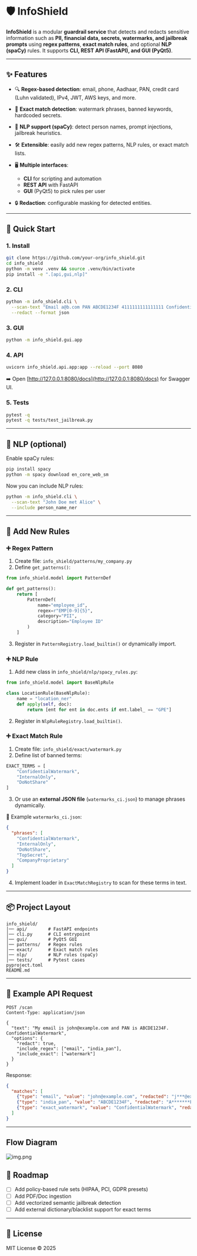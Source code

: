 # 🛡️ InfoShield

**InfoShield** is a modular **guardrail service** that detects and redacts sensitive information such as **PII, financial data, secrets, watermarks, and jailbreak prompts** using **regex patterns**, **exact match rules**, and optional **NLP (spaCy)** rules.
It supports **CLI, REST API (FastAPI), and GUI (PyQt5)**.

---

## ✨ Features

* 🔍 **Regex-based detection**: email, phone, Aadhaar, PAN, credit card (Luhn validated), IPv4, JWT, AWS keys, and more.
* 🎯 **Exact match detection**: watermark phrases, banned keywords, hardcoded secrets.
* 🤖 **NLP support (spaCy)**: detect person names, prompt injections, jailbreak heuristics.
* 🛠️ **Extensible**: easily add new regex patterns, NLP rules, or exact match lists.
* 🖥️ **Multiple interfaces**:

  * **CLI** for scripting and automation
  * **REST API** with FastAPI
  * **GUI** (PyQt5) to pick rules per user
* 🔒 **Redaction**: configurable masking for detected entities.

---

## 🚀 Quick Start

### 1. Install

```bash
git clone https://github.com/your-org/info_shield.git
cd info_shield
python -m venv .venv && source .venv/bin/activate
pip install -e ".[api,gui,nlp]"
```

### 2. CLI

```bash
python -m info_shield.cli \
  --scan-text "Email a@b.com PAN ABCDE1234F 4111111111111111 ConfidentialWatermark" \
  --redact --format json
```

### 3. GUI

```bash
python -m info_shield.gui.app
```

### 4. API

```bash
uvicorn info_shield.api.app:app --reload --port 8080
```

➡️ Open [http://127.0.0.1:8080/docs](http://127.0.0.1:8080/docs) for Swagger UI.

### 5. Tests

```bash
pytest -q
pytest -q tests/test_jailbreak.py
```

---

## 🧠 NLP (optional)

Enable spaCy rules:

```bash
pip install spacy
python -m spacy download en_core_web_sm
```

Now you can include NLP rules:

```bash
python -m info_shield.cli \
  --scan-text "John Doe met Alice" \
  --include person_name_ner
```

---

## 🔧 Add New Rules

### ➕ Regex Pattern

1. Create file: `info_shield/patterns/my_company.py`
2. Define `get_patterns()`:

```python
from info_shield.model import PatternDef

def get_patterns():
    return [
        PatternDef(
            name="employee_id",
            regex=r"EMP[0-9]{5}",
            category="PII",
            description="Employee ID"
        )
    ]
```

3. Register in `PatternRegistry.load_builtin()` or dynamically import.

### ➕ NLP Rule

1. Add new class in `info_shield/nlp/spacy_rules.py`:

```python
from info_shield.model import BaseNlpRule

class LocationRule(BaseNlpRule):
    name = "location_ner"
    def apply(self, doc):
        return [ent for ent in doc.ents if ent.label_ == "GPE"]
```

2. Register in `NlpRuleRegistry.load_builtin()`.

### ➕ Exact Match Rule

1. Create file: `info_shield/exact/watermark.py`
2. Define list of banned terms:

```python
EXACT_TERMS = [
    "ConfidentialWatermark",
    "InternalOnly",
    "DoNotShare"
]
```

3. Or use an **external JSON file** (`watermarks_ci.json`) to manage phrases dynamically.

📄 Example `watermarks_ci.json`:

```json
{
  "phrases": [
    "ConfidentialWatermark",
    "InternalOnly",
    "DoNotShare",
    "TopSecret",
    "CompanyProprietary"
  ]
}
```

4. Implement loader in `ExactMatchRegistry` to scan for these terms in text.

---

## 📦 Project Layout

```
info_shield/
│── api/        # FastAPI endpoints
│── cli.py      # CLI entrypoint
│── gui/        # PyQt5 GUI
│── patterns/   # Regex rules
│── exact/      # Exact match rules
│── nlp/        # NLP rules (spaCy)
│── tests/      # Pytest cases
pyproject.toml
README.md
```

---

## 🧪 Example API Request

```http
POST /scan
Content-Type: application/json

{
  "text": "My email is john@example.com and PAN is ABCDE1234F. ConfidentialWatermark",
  "options": {
    "redact": true,
    "include_regex": ["email", "india_pan"],
    "include_exact": ["watermark"]
  }
}
```

Response:

```json
{
  "matches": [
    {"type": "email", "value": "john@example.com", "redacted": "j***@example.com"},
    {"type": "india_pan", "value": "ABCDE1234F", "redacted": "A*******F"},
    {"type": "exact_watermark", "value": "ConfidentialWatermark", "redacted": "[REDACTED]"}
  ]
}
```

---
##  Flow Diagram
![img.png](img.png)


## 🧩 Roadmap

* [ ] Add policy-based rule sets (HIPAA, PCI, GDPR presets)
* [ ] Add PDF/Doc ingestion
* [ ] Add vectorized semantic jailbreak detection
* [ ] Add external dictionary/blacklist support for exact terms

---


## 📜 License

MIT License © 2025

